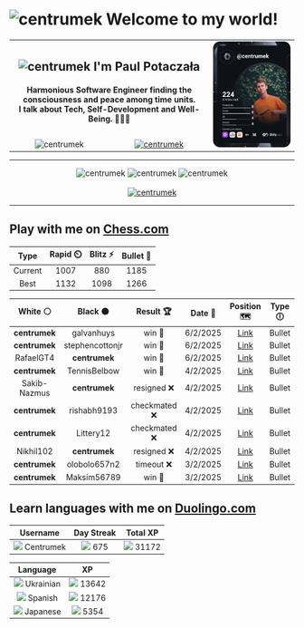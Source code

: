 <h1>
  <img
    src="https://emojis.slackmojis.com/emojis/images/1531849430/4246/blob-sunglasses.gif"
    width="30"
    alt="centrumek"
  />
  Welcome to my world!
</h1>

<table>
  <tbody>
    <tr>
      <td align="center" width="70%" colspan="2">
        <h2>
          <img
            src="https://raw.githubusercontent.com/MartinHeinz/MartinHeinz/master/wave.gif"
            width="30px"
            alt="centrumek"
          />
          I'm Paul Potaczała
        </h2>
        <h4>
          Harmonious Software Engineer finding the consciousness and peace among time units.
          <br/>
          I talk about Tech, Self-Development and Well-Being. 🌿🧘🚀
        </h4>
      </td>
      <td width="30%" rowspan="2">
        <a href="https://app.daily.dev/centrumek">
          <img
            src="./devcard.svg"
            alt="centrumek"
          />
        </a>
      </td>
    </tr>
    <tr align="center">
      <td>
        <img
          src="https://komarev.com/ghpvc/?username=centrumek&label=visitors&color=0e75b6&style=flat"
          alt="centrumek"
        >
      </td>
      <td>
        <a href="https://stackoverflow.com/users/14496012/centrumek">
          <img
            src="https://stackoverflow.com/users/flair/14496012.png?theme=dark"
            alt="centrumek"
          >
        </a>
      </td>
    </tr>
  </tbody>
</table>

---
<div align="center">
  <img 
    src="https://github-readme-stats.vercel.app/api?username=centrumek&show_icons=true&count_private=true&theme=dark&hide_border=true&hide=issues,contribs&bg_color=00000000"
    alt="centrumek"
  />
  <img
    src="https://github-readme-stats.vercel.app/api/top-langs/?username=centrumek&layout=compact&hide_border=true&theme=dark&bg_color=00000000&langs_count=6&exclude_repo=air-statistic-app"
    alt="centrumek"
  />
  <img 
    src="https://github-readme-streak-stats.herokuapp.com?user=centrumek&theme=dark&hide_border=true&background=FFFFFF00"
    alt="centrumek"
  />
  <br/>
  <br/>
  <a href="https://www.buymeacoffee.com/centrumek">
    <img
      src="https://cdn.buymeacoffee.com/buttons/v2/default-orange.png"
      height="50"
      width="210"
      alt="centrumek"
    />
  </a>
</div>

---

## Play with me on [Chess.com](https://www.chess.com/member/centrumek)

<div align="center">
<!--START_SECTION:chessStats-->
<!-- Automatically generated with https://github.com/Balastrong/chess-stats-action -->

| Type | Rapid ⏲️ | Blitz ⚡ | Bullet 🔫 |
|:---:|:---:|:---:|:---:|
| Current | 1007 | 880 | 1185 |
| Best | 1132 | 1098 | 1266 |

| White ⚪ | Black ⚫ | Result 🏆 | Date 📅 | Position 🗺️ | Type 🕕 |
|:---:|:---:|:---:|:---:|:---:|:---:|
| **centrumek** | galvanhuys | win 🥇 | 6/2/2025 | <a href="http://www.ee.unb.ca/cgi-bin/tervo/fen.pl?select=4R3/2R5/8/5p2/1P3k2/7p/6PP/6K1 b - - 1 42">Link</a> | Bullet |
| **centrumek** | stephencottonjr | win 🥇 | 6/2/2025 | <a href="http://www.ee.unb.ca/cgi-bin/tervo/fen.pl?select=5rk1/p1p4p/1bQ1b1p1/5q2/2B1pP2/2N1P3/PPP5/R1B1K2R b KQ - 6 19">Link</a> | Bullet |
| RafaelGT4 | **centrumek** | win 🥇 | 6/2/2025 | <a href="http://www.ee.unb.ca/cgi-bin/tervo/fen.pl?select=8/8/7k/8/1r4p1/4K1P1/8/5q2 w - - 0 50">Link</a> | Bullet |
| **centrumek** | TennisBelbow | win 🥇 | 4/2/2025 | <a href="http://www.ee.unb.ca/cgi-bin/tervo/fen.pl?select=2k5/ppp1rp2/6r1/2Pq3p/1P2pR2/P6P/4Q1P1/5RK1 b - - 1 31">Link</a> | Bullet |
| Sakib-Nazmus | **centrumek** | resigned ❌ | 4/2/2025 | <a href="http://www.ee.unb.ca/cgi-bin/tervo/fen.pl?select=r5nk/5R2/p5Q1/1p1P2p1/4p3/P3P3/1P3PPP/5RK1 b - - 0 25">Link</a> | Bullet |
| **centrumek** | rishabh9193 | checkmated ❌ | 4/2/2025 | <a href="http://www.ee.unb.ca/cgi-bin/tervo/fen.pl?select=6k1/6p1/1R3p1p/1b2p2P/4p1P1/2b1P3/2P2P2/r1K5 w - - 1 30">Link</a> | Bullet |
| **centrumek** | Littery12 | checkmated ❌ | 4/2/2025 | <a href="http://www.ee.unb.ca/cgi-bin/tervo/fen.pl?select=2r3k1/p4ppp/8/4B3/4nPPP/P7/2q4r/R5RK w - - 1 30">Link</a> | Bullet |
| Nikhil102 | **centrumek** | resigned ❌ | 4/2/2025 | <a href="http://www.ee.unb.ca/cgi-bin/tervo/fen.pl?select=2B3Rk/pp6/2p5/3p4/3Pp3/4P2r/PP6/2K3R1 b - - 8 34">Link</a> | Bullet |
| **centrumek** | olobolo657n2 | timeout ❌ | 3/2/2025 | <a href="http://www.ee.unb.ca/cgi-bin/tervo/fen.pl?select=8/pr3pB1/2k3p1/2pb4/2Kp1P2/P4N2/6PP/2R5 w - - 2 36">Link</a> | Bullet |
| **centrumek** | Maksim56789 | win 🥇 | 3/2/2025 | <a href="http://www.ee.unb.ca/cgi-bin/tervo/fen.pl?select=8/1r3p2/4kp2/2R2N1p/4P2P/3r2P1/5PK1/8 b - - 0 40">Link</a> | Bullet |

<!--END_SECTION:chessStats-->
</div>

## Learn languages with me on [Duolingo.com](https://www.duolingo.com/profile/Centrumek)

<div align="center">
<!--START_SECTION:duolingoStats-->
<!-- Automatically generated with https://github.com/centrumek/duolingo-readme-stats-->

| Username | Day Streak | Total XP |
|:---:|:---:|:---:|
| <img src="https://raw.githubusercontent.com/centrumek/duolingo-readme-stats/main/assets/duolingo.png" height="12"> Centrumek | <img src="https://raw.githubusercontent.com/centrumek/duolingo-readme-stats/main/assets/streakactive.svg" height="12"> 675 | <img src="https://raw.githubusercontent.com/centrumek/duolingo-readme-stats/main/assets/xp.svg" height="12"> 31172 | <img src="https://raw.githubusercontent.com/centrumek/duolingo-readme-stats/main/assets/xp.svg" height="12"> 0 |

| Language | XP |
|:---:|:---:|
| <img src="https://raw.githubusercontent.com/centrumek/duolingo-readme-stats/main/assets/langs/ukrainian.svg" height="12"> Ukrainian | <img src="https://raw.githubusercontent.com/centrumek/duolingo-readme-stats/main/assets/xp.svg" height="12"> 13642 |
| <img src="https://raw.githubusercontent.com/centrumek/duolingo-readme-stats/main/assets/langs/spanish.svg" height="12"> Spanish | <img src="https://raw.githubusercontent.com/centrumek/duolingo-readme-stats/main/assets/xp.svg" height="12"> 12176 |
| <img src="https://raw.githubusercontent.com/centrumek/duolingo-readme-stats/main/assets/langs/japanese.svg" height="12"> Japanese | <img src="https://raw.githubusercontent.com/centrumek/duolingo-readme-stats/main/assets/xp.svg" height="12"> 5354 |

<!--END_SECTION:duolingoStats-->
</div>
<!--
**centrumek/centrumek** is a ✨ _special_ ✨ repository because its `README.md` (this file) appears on your GitHub profile.

Here are some ideas to get you started:

- 🔭 I’m currently working on ...
- 🌱 I’m currently learning ...
- 👯 I’m looking to collaborate on ...
- 🤔 I’m looking for help with ...
- 💬 Ask me about ...
- 📫 How to reach me: ...
- 😄 Pronouns: ...
- ⚡ Fun fact: ...
-->

